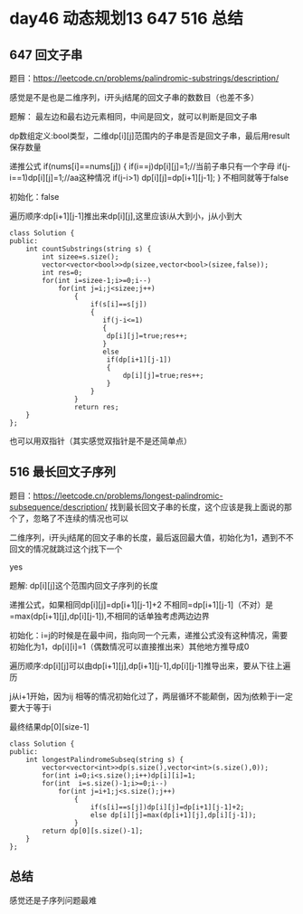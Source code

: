 # day46 动态规划13 647 516 总结

## 647 回文子串
题目：https://leetcode.cn/problems/palindromic-substrings/description/

感觉是不是也是二维序列，i开头j结尾的回文子串的数数目（也差不多）

题解：
最左边和最右边元素相同，中间是回文，就可以判断是回文子串

dp数组定义:bool类型，二维dp[i][j]范围内的子串是否是回文子串，最后用result保存数量

递推公式
if(nums[i]==nums[j])
{
    if(i==j)dp[i][j]=1;//当前子串只有一个字母
    if(j-i==1)dp[i][j]=1;//aa这种情况
    if(j-i>1)
    dp[i][j]=dp[i+1][j-1];
}
不相同就等于false

初始化：false

遍历顺序:dp[i+1][j-1]推出来dp[i][j],这里应该i从大到小，j从小到大
```
class Solution {
public:
    int countSubstrings(string s) {
        int sizee=s.size();
        vector<vector<bool>>dp(sizee,vector<bool>(sizee,false));
        int res=0;
        for(int i=sizee-1;i>=0;i--)
            for(int j=i;j<sizee;j++)
                {
                    if(s[i]==s[j])
                    {
                       if(j-i<=1)
                       {
                        dp[i][j]=true;res++;
                       } 
                       else 
                        if(dp[i+1][j-1])
                        {
                            dp[i][j]=true;res++;
                        }
                    }
                }
                return res;
    }
};
```

也可以用双指针（其实感觉双指针是不是还简单点）
## 516 最长回文子序列
题目：https://leetcode.cn/problems/longest-palindromic-subsequence/description/
找到最长回文子串的长度，这个应该是我上面说的那个了，忽略了不连续的情况也可以

二维序列，i开头j结尾的回文子串的长度，最后返回最大值，初始化为1，遇到不不回文的情况就跳过这个j找下一个

yes

题解:
dp[i][j]这个范围内回文子序列的长度

递推公式，如果相同dp[i][j]=dp[i+1][j-1]+2
不相同=dp[i+1][j-1]（不对）是=max(dp[i+1][j],dp[i][j-1]),不相同的话单独考虑两边边界

初始化：i=j的时候是在最中间，指向同一个元素，递推公式没有这种情况，需要初始化为1，dp[i][i]=1（偶数情况可以直接推出来）其他地方推导成0

遍历顺序:dp[i][j]可以由dp[i+1][j],dp[i+1][j-1],dp[i][j-1]推导出来，要从下往上遍历

j从i+1开始，因为ij
相等的情况初始化过了，两层循环不能颠倒，因为j依赖于i一定要大于等于i

最终结果dp[0][size-1]
```
class Solution {
public:
    int longestPalindromeSubseq(string s) {
        vector<vector<int>>dp(s.size(),vector<int>(s.size(),0));
        for(int i=0;i<s.size();i++)dp[i][i]=1;
        for(int  i=s.size()-1;i>=0;i--)
            for(int j=i+1;j<s.size();j++)
                {
                    if(s[i]==s[j])dp[i][j]=dp[i+1][j-1]+2;
                    else dp[i][j]=max(dp[i+1][j],dp[i][j-1]);
                }
        return dp[0][s.size()-1];
    }
};
```
## 总结

感觉还是子序列问题最难